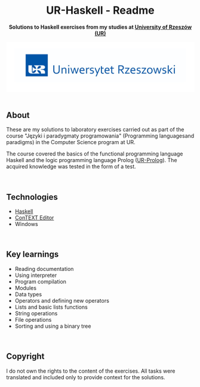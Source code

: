 <h1 align="center">UR-Haskell - Readme</h1>
<p align="center"><strong>Solutions to Haskell exercises from my studies at <a href="https://www.ur.edu.pl/pl/kolegia/kolegium-nauk-przyrodniczych">University of Rzeszów (UR)</a></strong>
<div align="center"><a href="https://www.ur.edu.pl/pl/kolegia/kolegium-nauk-przyrodniczych"><img src="for_readme/ur_banner.jpg"></a></div>

<br>

<!--
## Table of Contents
- [About](#about)
- [Technologies](#technologies)
- [Key learnings](#key-learnings)
- [Copyright](#copyright)

<br>-->

## About 
These are my solutions to laboratory exercises carried out as part of the course "Języki i paradygmaty programowania" (Programming languages ​​and paradigms) in the Computer Science program at UR. 

The course covered the basics of the functional programming language Haskell and the logic programming language Prolog ([UR-Prolog]()). The acquired knowledge was tested in the form of a test.

<br>

## Technologies
- [Haskell](https://www.haskell.org)
- [ConTEXT Editor](https://www.contexteditor.org)
- Windows

<br>

## Key learnings
- Reading documentation
- Using interpreter
- Program compilation
- Modules
- Data types
- Operators and defining new operators 
- Lists and basic lists functions
- String operations
- File operations
- Sorting and using a binary tree

<br>

## Copyright
I do not own the rights to the content of the exercises. All tasks were translated and included only to provide context for the solutions.
